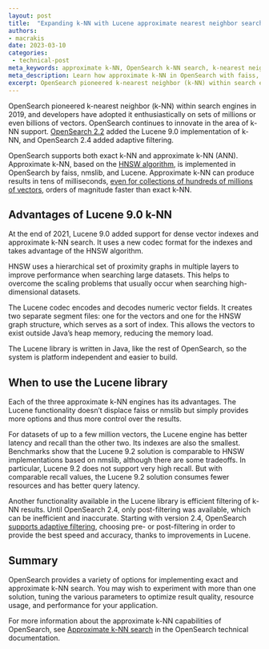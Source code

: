 ```yaml
---
layout: post
title:  "Expanding k-NN with Lucene approximate nearest neighbor search"
authors:
- macrakis
date: 2023-03-10
categories:
 - technical-post
meta_keywords: approximate k-NN, OpenSearch k-NN search, k-nearest neighbor, Lucene 9.0 k-NN
meta_description: Learn how approximate k-NN in OpenSearch with faiss, nmslib, and Lucene, can produce results tens of milliseconds faster than with exact K-NN
excerpt: OpenSearch pioneered k-nearest neighbor (k-NN) within search engines in 2019, and developers have adopted it enthusiastically on sets of millions or even billions of vectors. OpenSearch continues to innovate in the area of k-NN support. OpenSearch 2.2 added the Lucene 9.0 implementation of k-NN, and OpenSearch 2.4 added adaptive filtering.
---
```


OpenSearch pioneered k-nearest neighbor (k-NN) within search engines in 2019, and developers have adopted it enthusiastically on sets of millions or even billions of vectors. OpenSearch continues to innovate in the area of k-NN support. [OpenSearch 2.2](https://opensearch.org/blog/opensearch-2-2-is-now-available/) added the Lucene 9.0 implementation of k-NN, and OpenSearch 2.4 added adaptive filtering.

OpenSearch supports both exact k-NN and approximate k-NN (ANN). Approximate k-NN, based on the [HNSW algorithm](https://arxiv.org/abs/1603.09320), is implemented in OpenSearch by faiss, nmslib, and Lucene. Approximate k-NN can produce results in tens of milliseconds, [even for collections of hundreds of millions of vectors](https://aws.amazon.com/blogs/big-data/choose-the-k-nn-algorithm-for-your-billion-scale-use-case-with-opensearch/), orders of magnitude faster than exact k-NN.

## Advantages of Lucene 9.0 k-NN

At the end of 2021, Lucene 9.0 added support for dense vector indexes and approximate k-NN search. It uses a new codec format for the indexes and takes advantage of the HNSW algorithm.

HNSW uses a hierarchical set of proximity graphs in multiple layers to improve performance when searching large datasets. This helps to overcome the scaling problems that usually occur when searching high-dimensional datasets.

The Lucene codec encodes and decodes numeric vector fields. It creates two separate segment files: one for the vectors and one for the HNSW graph structure, which serves as a sort of index. This allows the vectors to exist outside Java’s heap memory, reducing the memory load.

The Lucene library is written in Java, like the rest of OpenSearch, so the system is platform independent and easier to build.

## When to use the Lucene library

Each of the three approximate k-NN engines has its advantages. The Lucene functionality doesn’t displace faiss or nmslib but simply provides more options and thus more control over the results.

For datasets of up to a few million vectors, the Lucene engine has better latency and recall than the other two. Its indexes are also the smallest. Benchmarks show that the Lucene 9.2 solution is comparable to HNSW implementations based on nmslib, although there are some tradeoffs. In particular, Lucene 9.2 does not support very high recall. But with comparable recall values, the Lucene 9.2 solution consumes fewer resources and has better query latency.

Another functionality available in the Lucene library is efficient filtering of k-NN results. Until OpenSearch 2.4, only post-filtering was available, which can be inefficient and inaccurate. Starting with version 2.4, OpenSearch  [supports adaptive filtering](https://opensearch.org/docs/latest/search-plugins/knn/filter-search-knn/), choosing pre- or post-filtering in order to provide the best speed and accuracy, thanks to improvements in Lucene.

## Summary

OpenSearch provides a variety of options for implementing exact and approximate k-NN search. You may wish to experiment with more than one solution, tuning the various parameters to optimize result quality, resource usage, and performance for your application.

For more information about the approximate k-NN capabilities of OpenSearch, see [Approximate k-NN search](https://opensearch.org/docs/latest/search-plugins/knn/approximate-knn/) in the OpenSearch technical documentation.
